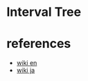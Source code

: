 # Interval Tree


# references 
- [wiki en](https://en.wikipedia.org/wiki/Interval_tree)
- [wiki ja](https://ja.wikipedia.org/wiki/%E5%8C%BA%E9%96%93%E6%9C%A8)
